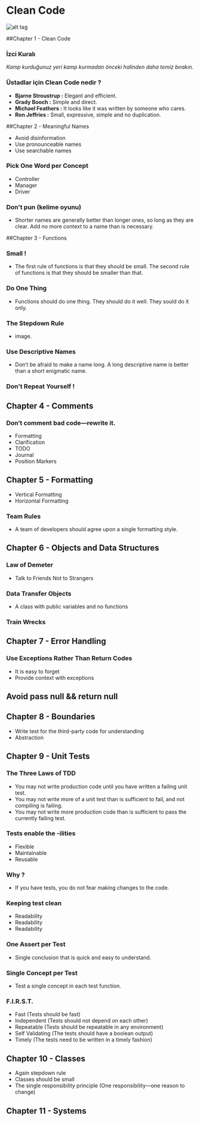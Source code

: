 # Clean Code
![alt tag](https://www.butterfly.com.au/images/easyblog_images/27/2e1ax_butterfly_entry_ARASH-clean-code.jpg)

##Chapter 1 - Clean Code
### İzci Kuralı
 _Kamp kurduğunuz yeri kamp kurmadan önceki halinden daha temiz bırakın._ 

### **Üstadlar için Clean Code nedir ?**

* **Bjarne Stroustrup :** Elegant and efficient.
* **Grady Booch :** Simple and direct.
* **Michael Feathers :** It looks like it was written by someone who cares.
* **Ron Jeffries :** Small, expressive, simple and no duplication.

##Chapter 2 - Meaningful Names

* Avoid disinformation
* Use pronounceable names
* Use searchable names

### Pick One Word per Concept
* Controller
* Manager
* Driver

### Don't pun (kelime oyunu)

* Shorter names are generally better than longer ones, so long as they are clear. Add no
more context to a name than is necessary.


##Chapter 3 - Functions

### Small !

* The first rule of functions is that they should be small. The second rule of functions is that
they should be smaller than that.

### Do One Thing

* Functions should do one thing. They should do it well. They sould do it only.

### The Stepdown Rule

* image.

### Use Descriptive Names

* Don’t be afraid to make a name long. A long descriptive name is better than a short enigmatic name.

### Don't Repeat Yourself !

## Chapter 4 - Comments 

### Don’t comment bad code—rewrite it.

* Formatting
* Clarification
* TODO
* Journal
* Position Markers

## Chapter 5 - Formatting

* Vertical Formatting
* Horizontal Formatting

### Team Rules
* A team of developers should agree upon a single formatting style.

## Chapter 6 - Objects and Data Structures

### Law of Demeter 
* Talk to Friends Not to Strangers

### Data Transfer Objects
* A class with public variables and no functions

### Train Wrecks

## Chapter 7 - Error Handling

### Use Exceptions Rather Than Return Codes
* It is easy to forget
* Provide context with exceptions

## Avoid pass null && return null

## Chapter 8 - Boundaries
* Write test for the third-party code for understanding
* Abstraction

## Chapter 9 - Unit Tests

### The Three Laws of TDD
* You may not write production code until you have written a failing unit test.
* You may not write more of a unit test than is sufficient to fail, and not compiling is failing.
* You may not write more production code than is sufficient to pass the currently failing test.
 
### Tests enable the -ilities
* Flexible
* Maintainable
* Reusable

### Why ?
* If you have tests, you do not fear making changes to the code.

### Keeping test clean
* Readability
* Readability
* Readability

### One Assert per Test
* Single conclusion that is quick and easy to understand.

### Single Concept per Test
* Test a single concept in each test function.

### F.I.R.S.T.
* Fast (Tests should be fast)
* Independent (Tests should not depend on each other)
* Repeatable (Tests should be repeatable in any environment)
* Self Validating (The tests should have a boolean output)
* Timely (The tests need to be written in a timely fashion)

## Chapter 10 - Classes

* Again stepdown rule
* Classes should be small 
* The single responsibility principle (One responsibility—one reason to change)

## Chapter 11 - Systems

